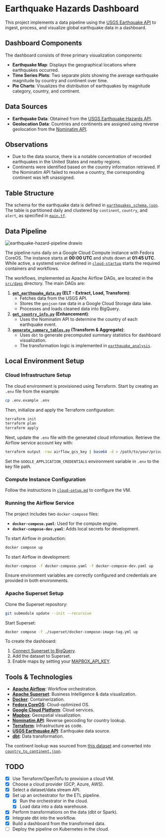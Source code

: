 # Earthquake Hazards Dashboard

This project implements a data pipeline using the [USGS Earthquake API](https://www.usgs.gov/programs/earthquake-hazards) to
ingest, process, and visualize global earthquake data in a dashboard.

## Dashboard Components

<!-- TODO: Add images or a GIF demonstrating the dashboard's interactivity -->

The dashboard consists of three primary visualization components:

- **Earthquake Map**: Displays the geographical locations where earthquakes occurred.
- **Time Series Plots**: Two separate plots showing the average earthquake magnitude by country and continent over time.
- **Pie Charts**: Visualizes the distribution of earthquakes by magnitude category, country, and continent.

## Data Sources

- **Earthquake Data**: Obtained from the [USGS Earthquake Hazards API](https://www.usgs.gov/programs/earthquake-hazards).
- **Geolocation Data**: Countries and continents are assigned using reverse geolocation from the [Nominatim API](https://nominatim.openstreetmap.org/ui/search.html).

## Observations

- Due to the data source, there is a notable concentration of recorded earthquakes in the United States and nearby regions.
- Continents were identified based on the country information retrieved. If the Nominatim API failed to resolve a country, the corresponding continent was left unassigned.

## Table Structure

The schema for the earthquake data is defined in [`earthquakes_schema.json`](/bigquery/earthquakes_schema.json). The table is partitioned daily and clustered by `continent`, `country`, and `alert`, as specified in [`main.tf`](/main.tf).

## Data Pipeline

![earthquake-hazard-pipeline drawio](https://github.com/user-attachments/assets/59541657-ae36-414d-9a06-89e5dcfee9fa)

The pipeline runs daily on a Google Cloud Compute instance with Fedora CoreOS.
The instance starts at **00:00 UTC** and shuts down at **01:45 UTC**.
While active, a systemd service defined in [`cloud-startup`](/cloud-startup/docker-compose.bu) starts the required containers and workflows.

The workflows, implemented as Apache Airflow DAGs, are located in the [`src/dags`](/src/dags) directory. The main DAGs are:

1. **[`get_earthquake_data.py`](/src/dags/get_earthquake_data.py) (ELT - Extract, Load, Transform)**:
   - Fetches data from the USGS API.
   - Stores the `geojson` raw data in a Google Cloud Storage data lake.
   - Processes and loads cleaned data into BigQuery.
2. **[`get_country_info.py`](/src/dags/get_country_info.py) (Enhancement)**:
   - Uses the Nominatim API to determine the country of each earthquake event.
3. **[`generate_summary_tables.py`](/src/dags/generate_summary_tables.py) (Transform & Aggregate)**:
   - Uses `dbt` to generate precomputed summary statistics for dashboard visualization.
   - The transformation logic is implemented in [`earthquake_analysis`](/src/dags/dbt/earthquake_analysis).

## Local Environment Setup

### Cloud Infrastructure Setup

The cloud environment is provisioned using Terraform.
Start by creating an `.env` file from the example:

```sh
cp .env.example .env
```

Then, initialize and apply the Terraform configuration:

```sh
terraform init
terraform plan
terraform apply
```

Next, update the `.env` file with the generated cloud information.
Retrieve the Airflow service account key with:

```sh
terraform output -raw airflow_gcs_key | base64 -d > /path/to/your/private/key.json
```

Set the `GOOGLE_APPLICATION_CREDENTIALS` environment variable in `.env` to the key file path.

### Compute Instance Configuration

Follow the instructions in [`cloud-setup.md`](/docs/cloud-setup.md) to configure the VM.

### Running the Airflow Service

The project includes two `docker-compose` files:

- **`docker-compose.yaml`**: Used for the compute engine.
- **`docker-compose-dev.yaml`**: Adds local secrets for development.

To start Airflow in production:

```sh
docker compose up
```

To start Airflow in development:

```sh
docker-compose -f docker-compose.yaml -f docker-compose-dev.yaml up
```

Ensure environment variables are correctly configured and credentials are provided in both environments.

### Apache Superset Setup

Clone the Superset repository:

```sh
git submodule update --init --recursive
```

Start Superset:

```sh
docker compose -f ./superset/docker-compose-image-tag.yml up
```

To create the dashboard:

1. [Connect Superset to BigQuery](https://superset.apache.org/docs/configuration/databases/#google-bigquery).
2. Add the dataset to Superset.
3. Enable maps by setting your [MAPBOX_API_KEY](https://superset.apache.org/docs/faq/#why-is-the-map-not-visible-in-the-geospatial-visualization).

## Tools & Technologies

- **[Apache Airflow](https://airflow.apache.org/)**: Workflow orchestration.
- **[Apache Superset](https://superset.apache.org/)**: Business Intelligence & data visualization.
- **[Docker](https://www.docker.com/)**: Containerization.
- **[Fedora CoreOS](https://fedoraproject.org/coreos/)**: Cloud-optimized OS.
- **[Google Cloud Platform](https://cloud.google.com/)**: Cloud services.
- **[Mapbox](https://www.mapbox.com/)**: Geospatial visualization.
- **[Nominatim API](https://nominatim.openstreetmap.org/ui/search.html)**: Reverse geocoding for country lookup.
- **[Terraform](https://www.terraform.io/)**: Infrastructure as code.
- **[USGS Earthquake API](https://earthquake.usgs.gov)**: Earthquake data source.
- **[dbt](https://docs.getdbt.com/)**: Data transformation.

The continent lookup was sourced from [this dataset](https://gist.github.com/stevewithington/20a69c0b6d2ff846ea5d35e5fc47f26c) and converted into [`country_to_continent.json`](/src/dags/include/country_to_continent.json).

## TODO

- [x] Use Terraform/OpenTofu to provision a cloud VM.
- [x] Choose a cloud provider (GCP, Azure, AWS).
- [x] Select a dataset/data stream API.
- [x] Set up an orchestrator for the ETL pipeline.
  - [x] Run the orchestrator in the cloud.
  - [x] Load data into a data warehouse.
- [x] Perform transformations on the data (dbt or Spark).
- [x] Integrate dbt into the workflow.
- [x] Build a dashboard from the transformed data.
- [ ] Deploy the pipeline on Kubernetes in the cloud.
